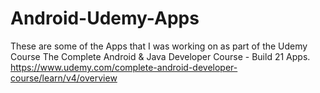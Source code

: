 # Android-Udemy-Apps

These are some of the Apps that I was working on as part of the Udemy Course The Complete Android & Java Developer Course - Build 21 Apps.
https://www.udemy.com/complete-android-developer-course/learn/v4/overview
